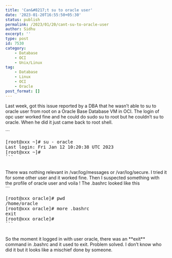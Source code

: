 ```yaml
---
title: 'Can&#8217;t su to oracle user'
date: '2023-01-20T16:55:50+05:30'
status: publish
permalink: /2023/01/20/cant-su-to-oracle-user
author: Sidhu
excerpt: ''
type: post
id: 7530
category:
    - Database
    - OCI
    - Unix/Linux
tag:
    - Database
    - Linux
    - OCI
    - Oracle
post_format: []
---
```

Last week, got this issue reported by a DBA that he wasn’t able to su to oracle user from root on a Oracle Base Database VM in OCI. The login of opc user worked fine and he could do sudo su to root but he couldn’t su to oracle. When he did it just came back to root shell.

<div class="wp-block-syntaxhighlighter-code ">```
<pre class="brush: bash; title: ; notranslate" title="">
[root@xxx ~]# su - oracle
Last login: Fri Jan 12 10:20:38 UTC 2023
[root@xxx ~]#
```

</div>There was nothing relevant in /var/log/messages or /var/log/secure. I tried it for some other user and it worked fine. Then I suspected something with the profile of oracle user and voila ! The .bashrc looked like this

<div class="wp-block-syntaxhighlighter-code ">```
<pre class="brush: bash; title: ; notranslate" title="">
[root@xxx oracle]# pwd
/home/oracle
[root@xxx oracle]# more .bashrc
exit
[root@xxx oracle]#
```

</div>So the moment it logged in with user oracle, there was an **exit** command in .bashrc and it used to exit. Problem solved. I don’t know who did it but it looks like a mischief done by someone.